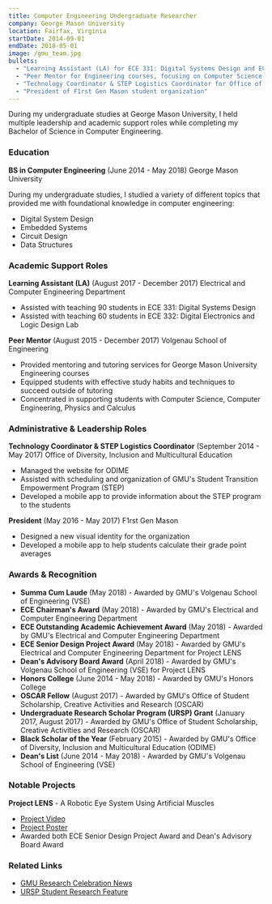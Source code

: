 ```yaml
---
title: Computer Engineering Undergraduate Researcher
company: George Mason University
location: Fairfax, Virginia
startDate: 2014-09-01
endDate: 2018-05-01
image: /gmu_team.jpg
bullets:
  - "Learning Assistant (LA) for ECE 331: Digital Systems Design and ECE 332: Digital Electronics and Logic Design Lab"
  - "Peer Mentor for Engineering courses, focusing on Computer Science, Computer Engineering, Physics and Calculus"
  - "Technology Coordinator & STEP Logistics Coordinator for Office of Diversity, Inclusion and Multicultural Education"
  - "President of F1rst Gen Mason student organization"
---
```


During my undergraduate studies at George Mason University, I held multiple leadership and academic support roles while completing my Bachelor of Science in Computer Engineering.

### Education

**BS in Computer Engineering** (June 2014 - May 2018)
George Mason University

During my undergraduate studies, I studied a variety of different topics that provided me with foundational knowledge in computer engineering:

- Digital System Design
- Embedded Systems
- Circuit Design
- Data Structures

### Academic Support Roles

**Learning Assistant (LA)** (August 2017 - December 2017)
Electrical and Computer Engineering Department

- Assisted with teaching 90 students in ECE 331: Digital Systems Design
- Assisted with teaching 60 students in ECE 332: Digital Electronics and Logic Design Lab

**Peer Mentor** (August 2015 - December 2017)
Volgenau School of Engineering

- Provided mentoring and tutoring services for George Mason University Engineering courses
- Equipped students with effective study habits and techniques to succeed outside of tutoring
- Concentrated in supporting students with Computer Science, Computer Engineering, Physics and Calculus

### Administrative & Leadership Roles

**Technology Coordinator & STEP Logistics Coordinator** (September 2014 - May 2017)
Office of Diversity, Inclusion and Multicultural Education

- Managed the website for ODIME
- Assisted with scheduling and organization of GMU's Student Transition Empowerment Program (STEP)
- Developed a mobile app to provide information about the STEP program to the students

**President** (May 2016 - May 2017)
F1rst Gen Mason

- Designed a new visual identity for the organization
- Developed a mobile app to help students calculate their grade point averages

### Awards & Recognition

- **Summa Cum Laude** (May 2018) - Awarded by GMU's Volgenau School of Engineering (VSE)
- **ECE Chairman's Award** (May 2018) - Awarded by GMU's Electrical and Computer Engineering Department
- **ECE Outstanding Academic Achievement Award** (May 2018) - Awarded by GMU's Electrical and Computer Engineering Department
- **ECE Senior Design Project Award** (May 2018) - Awarded by GMU's Electrical and Computer Engineering Department for Project LENS
- **Dean's Advisory Board Award** (April 2018) - Awarded by GMU's Volgenau School of Engineering (VSE) for Project LENS
- **Honors College** (June 2014 - May 2018) - Awarded by GMU's Honors College
- **OSCAR Fellow** (August 2017) - Awarded by GMU's Office of Student Scholarship, Creative Activities and Research (OSCAR)
- **Undergraduate Research Scholar Program (URSP) Grant** (January 2017, August 2017) - Awarded by GMU's Office of Student Scholarship, Creative Activities and Research (OSCAR)
- **Black Scholar of the Year** (February 2015) - Awarded by GMU's Office of Diversity, Inclusion and Multicultural Education (ODIME)
- **Dean's List** (June 2014 - May 2018) - Awarded by GMU's Volgenau School of Engineering (VSE)

### Notable Projects

**Project LENS** - A Robotic Eye System Using Artificial Muscles

- [Project Video](https://www.youtube.com/watch?v=6TalQVtu-Ss)
- [Project Poster](https://oshears.github.io/assets/docs/Project_LENS_Poster.pdf)
- Awarded both ECE Senior Design Project Award and Dean's Advisory Board Award

### Related Links

- [GMU Research Celebration News](https://content.sitemasonry.gmu.edu/news/2018-04/students-win-cash-prizes-their-work-undergraduate-research-celebration)
- [URSP Student Research Feature](https://studentsasscholarsgmu.blogspot.com/2017/04/ursp-student-osaze-shears-researches.html)